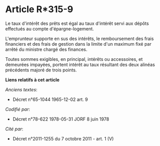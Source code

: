 # Article R*315-9

Le taux d'intérêt des prêts est égal au taux d'intérêt servi aux dépôts effectués au compte d'épargne-logement.

L'emprunteur supporte en sus des intérêts, le remboursement des frais financiers et des frais de gestion dans la limite d'un
maximum fixé par arrêté du ministre chargé des finances.

Toutes sommes exigibles, en principal, intérêts ou accessoires, et demeurées impayées, portent intérêt au taux résultant des
deux alinéas précédents majoré de trois points.

**Liens relatifs à cet article**

_Anciens textes_:

  - Décret n°65-1044 1965-12-02 art. 9

_Codifié par_:

  - Décret n°78-622 1978-05-31 JORF 8 juin 1978

_Cité par_:

  - Décret n°2011-1255 du 7 octobre 2011 - art. 1 (V)
